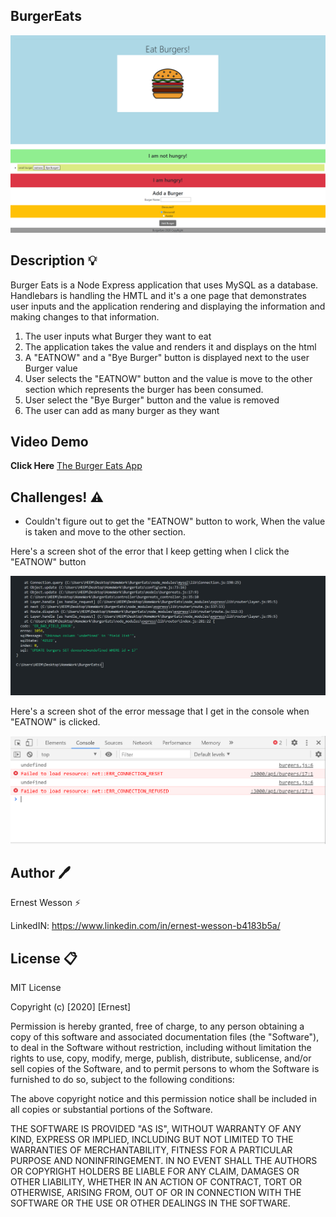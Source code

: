 ## BurgerEats

![HomePage](./public/burgerEatshome.png)


## Description :bulb:

Burger Eats is a Node Express application that uses MySQL as a database. Handlebars is handling the HMTL and it's a one page that demonstrates user inputs and the application rendering and displaying the information and making changes to that information. 

1. The user inputs what Burger they want to eat
2. The application takes the value and renders it and displays on the html
3. A "EATNOW" and a "Bye Burger" button is displayed next to the user Burger value
4. User selects the "EATNOW" button and the value is move to the other section which represents the burger has been consumed.
5. User select the "Bye Burger" button and the value is removed
6. The user can add as many burger as they want


## Video Demo

**Click Here** [The Burger Eats App](https://youtu.be/Q0Hpw6oyzMM)

## Challenges! :warning:

- Couldn't figure out to get the "EATNOW" button to work, When the value is taken and move to the other section.

Here's a screen shot of the error that I keep getting when I click the "EATNOW" button

![Terminal Error Message](./public/updateErrorBurger.png)


Here's a screen shot of the error message that I get in the console when "EATNOW" is clicked.

![Console Error Message](./public/consoleErrorBurger.png)


## Author :pen:

Ernest Wesson :zap:

LinkedIN: https://www.linkedin.com/in/ernest-wesson-b4183b5a/



## License :clipboard:


MIT License

Copyright (c) [2020] [Ernest]

Permission is hereby granted, free of charge, to any person obtaining a copy
of this software and associated documentation files (the "Software"), to deal
in the Software without restriction, including without limitation the rights
to use, copy, modify, merge, publish, distribute, sublicense, and/or sell
copies of the Software, and to permit persons to whom the Software is
furnished to do so, subject to the following conditions:

The above copyright notice and this permission notice shall be included in all
copies or substantial portions of the Software.

THE SOFTWARE IS PROVIDED "AS IS", WITHOUT WARRANTY OF ANY KIND, EXPRESS OR
IMPLIED, INCLUDING BUT NOT LIMITED TO THE WARRANTIES OF MERCHANTABILITY,
FITNESS FOR A PARTICULAR PURPOSE AND NONINFRINGEMENT. IN NO EVENT SHALL THE
AUTHORS OR COPYRIGHT HOLDERS BE LIABLE FOR ANY CLAIM, DAMAGES OR OTHER
LIABILITY, WHETHER IN AN ACTION OF CONTRACT, TORT OR OTHERWISE, ARISING FROM,
OUT OF OR IN CONNECTION WITH THE SOFTWARE OR THE USE OR OTHER DEALINGS IN THE
SOFTWARE.

